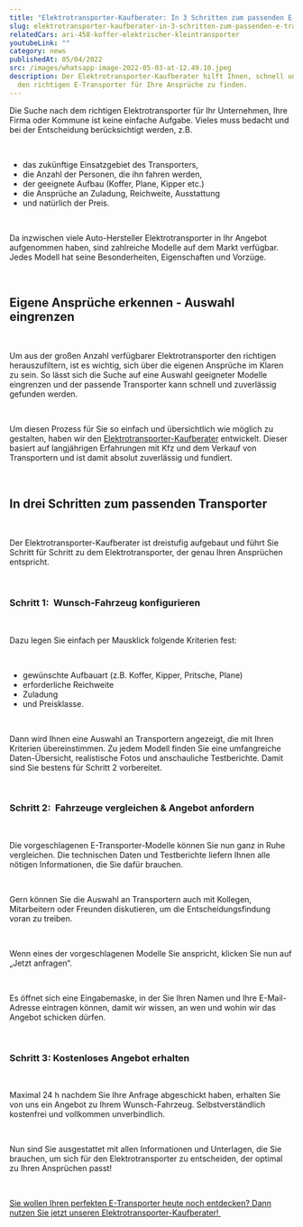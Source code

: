 ```yaml
---
title: "Elektrotransporter-Kaufberater: In 3 Schritten zum passenden E-Transporter!"
slug: elektrotransporter-kaufberater-in-3-schritten-zum-passenden-e-transporter
relatedCars: ari-458-koffer-elektrischer-kleintransporter
youtubeLink: ""
category: news
publishedAt: 05/04/2022
src: /images/whatsapp-image-2022-05-03-at-12.49.10.jpeg
description: Der Elektrotransporter-Kaufberater hilft Ihnen, schnell und einfach
  den richtigen E-Transporter für Ihre Ansprüche zu finden.
---
```

Die Suche nach dem richtigen Elektrotransporter für Ihr Unternehmen, Ihre Firma oder Kommune ist keine einfache Aufgabe. Vieles muss bedacht und bei der Entscheidung berücksichtigt werden, z.B.

<br />

* das zukünftige Einsatzgebiet des Transporters,
* die Anzahl der Personen, die ihn fahren werden,
* der geeignete Aufbau (Koffer, Plane, Kipper etc.)
* die Ansprüche an Zuladung, Reichweite, Ausstattung
* und natürlich der Preis.

<br />

Da inzwischen viele Auto-Hersteller Elektrotransporter in Ihr Angebot aufgenommen haben, sind zahlreiche Modelle auf dem Markt verfügbar. Jedes Modell hat seine Besonderheiten, Eigenschaften und Vorzüge.

<br />

## Eigene Ansprüche erkennen - Auswahl eingrenzen

<br />

Um aus der großen Anzahl verfügbarer Elektrotransporter den richtigen herauszufiltern, ist es wichtig, sich über die eigenen Ansprüche im Klaren zu sein. So lässt sich die Suche auf eine Auswahl geeigneter Modelle eingrenzen und der passende Transporter kann schnell und zuverlässig gefunden werden.

<br />

Um diesen Prozess für Sie so einfach und übersichtlich wie möglich zu gestalten, haben wir den [Elektrotransporter-Kaufberater](https://preview-elektrotransporter-vergleich.vercel.app/caradvisor) entwickelt. Dieser basiert auf langjährigen Erfahrungen mit Kfz und dem Verkauf von Transportern und ist damit absolut zuverlässig und fundiert.

<br />

## In drei Schritten zum passenden Transporter

<br />

Der Elektrotransporter-Kaufberater ist dreistufig aufgebaut und führt Sie Schritt für Schritt zu dem Elektrotransporter, der genau Ihren Ansprüchen entspricht.

<br />

### Schritt 1:  Wunsch-Fahrzeug konfigurieren

<br />

Dazu legen Sie einfach per Mausklick folgende Kriterien fest:

<br />

* gewünschte Aufbauart (z.B. Koffer, Kipper, Pritsche, Plane)
* erforderliche Reichweite
* Zuladung
* und Preisklasse.

<br />

Dann wird Ihnen eine Auswahl an Transportern angezeigt, die mit Ihren Kriterien übereinstimmen. Zu jedem Modell finden Sie eine umfangreiche Daten-Übersicht, realistische Fotos und anschauliche Testberichte. Damit sind Sie bestens für Schritt 2 vorbereitet.

<br />

### Schritt 2:  Fahrzeuge vergleichen & Angebot anfordern

<br />

Die vorgeschlagenen E-Transporter-Modelle können Sie nun ganz in Ruhe vergleichen. Die technischen Daten und Testberichte liefern Ihnen alle nötigen Informationen, die Sie dafür brauchen.

<br />

Gern können Sie die Auswahl an Transportern auch mit Kollegen, Mitarbeitern oder Freunden diskutieren, um die Entscheidungsfindung voran zu treiben.

<br />

Wenn eines der vorgeschlagenen Modelle Sie anspricht, klicken Sie nun auf „Jetzt anfragen“.

<br />

Es öffnet sich eine Eingabemaske, in der Sie Ihren Namen und Ihre E-Mail-Adresse eintragen können, damit wir wissen, an wen und wohin wir das Angebot schicken dürfen.

<br />

### Schritt 3: Kostenloses Angebot erhalten

<br />

Maximal 24 h nachdem Sie Ihre Anfrage abgeschickt haben, erhalten Sie von uns ein Angebot zu Ihrem Wunsch-Fahrzeug. Selbstverständlich kostenfrei und vollkommen unverbindlich.

<br />

Nun sind Sie ausgestattet mit allen Informationen und Unterlagen, die Sie brauchen, um sich für den Elektrotransporter zu entscheiden, der optimal zu Ihren Ansprüchen passt!

<br />

[Sie wollen Ihren perfekten E-Transporter heute noch entdecken? Dann nutzen Sie jetzt unseren Elektrotransporter-Kaufberater! ](https://preview-elektrotransporter-vergleich.vercel.app/caradvisor)